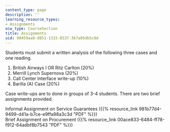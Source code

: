 ```yaml
---
content_type: page
description: ''
learning_resource_types:
- Assignments
ocw_type: CourseSection
title: Assignments
uid: 90459aa8-d851-1315-8537-367a05db5c8d
---
```


Students must submit a written analysis of the following three cases and one reading.

1.  British Airways I OR Ritz Carlton (20%)
2.  Merrill Lynch Supernova (20%)
3.  Call Center Interface write-up (10%)
4.  Barilla (A) Case (20%)

Case write-ups are to done in groups of 3-4 students. There are two brief assignments provided.

Informal Assignment on Service Guarantees ({{% resource_link 981b77d4-9499-d41a-b7ce-e9ffa98a3c3d "PDF" %}})  
Brief Assignment on Procurement ({{% resource_link 00ace833-6484-ff78-f912-64adbf8b7543 "PDF" %}})